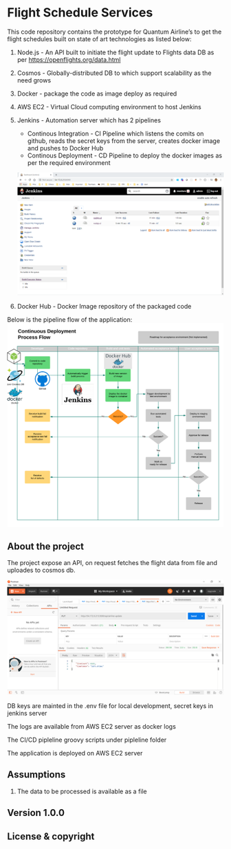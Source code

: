 # Flight Schedule Services
This code repository contains the prototype for Quantum Airline’s to get the flight schedules built on state of art technologies as listed below:
1. Node.js - An API built to initiate the flight update to Flights data DB as per https://openflights.org/data.html
2. Cosmos - Globally-distributed DB to which support scalability as the need grows
3. Docker - package the code as image deploy as required
4. AWS EC2 - Virtual Cloud computing environment to host Jenkins 
5. Jenkins - Automation server which has 2 pipelines
    * Continous Integration - CI Pipeline which listens the comits on github, reads the secret keys from the server, creates docker image and pushes to Docker Hub
    * Continous Deployment - CD Pipeline to deploy the docker images as per the required environment

    ![](readmesupport/cicd.PNG)
6. Docker Hub - Docker Image repository of the packaged code

Below is the pipeline flow of the application:
![](readmesupport/AirlineFlightsFlow.png)

## About the project
The project expose an API, on request fetches the flight data from file and uploades to cosmos db.

![](readmesupport/APIFromServer.PNG)

DB keys are mainted in the .env file for local development, secret keys in jenkins server

The logs are available from AWS EC2 server as docker logs

The CI/CD pipleline groovy scripts under pipleline folder

The application is deployed on AWS EC2 server

## Assumptions
1. The data to be processed is available as a file

**Version 1.0.0**
---
## License & copyright

